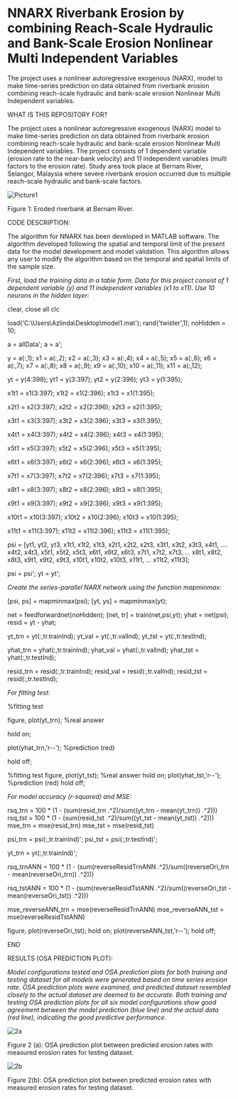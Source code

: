 # NNARX Riverbank Erosion by combining Reach-Scale Hydraulic and Bank-Scale Erosion Nonlinear Multi Independent Variables
The project uses a nonlinear autoregressive exogenous (NARX), model to make time-series prediction on data obtained from riverbank erosion combining reach-scale hydraulic and bank-scale erosion Nonlinear Multi Independent variables.

WHAT IS THIS REPOSITORY FOR?

The project uses a nonlinear autoregressive exogenous (NARX) model to make time-series prediction on data obtained from riverbank erosion combining reach-scale hydraulic and bank-scale erosion Nonlinear Multi Independent variables. The project consists of 1 dependent variable (erosion rate to the near-bank velocity) and 11 independent variables (multi factors to the erosion rate). Study area took place at Bernam River, Selangor, Malaysia where severe riverbank erosion occurred due to multiple reach-scale hydraulic and bank-scale factors.

![Picture1](https://user-images.githubusercontent.com/85818234/214748373-fda3a3d2-e05e-4980-bc25-89014e772199.jpg)

Figure 1: Eroded riverbank at Bernam River.


CODE DESCRIPTION:

The algorithm for NNARX has been developed in MATLAB software. The algorithm developed following the spatial and temporal limit of the present data for the model development and model validation. This algorithm allows any user to modify the algorithm based on the temporal and spatial limits of the sample size. 

*First, load the training data in a table form. Data for this project consist of 1 dependent variable (y) and 11 independent variables (x1 to x11). Use 10 neurons in the hidden layer:*

clear, close all
clc
 
load('C:\Users\Azlinda\Desktop\model1.mat');
rand('twister',1);
noHidden = 10;

a = allData';
a = a';
 
y = a(:,1);
x1 = a(:,2);
x2 = a(:,3);
x3 = a(:,4);
x4 = a(:,5);
x5 = a(:,6);
x6 = a(:,7);
x7 = a(:,8);
x8 = a(:,9);
x9 = a(:,10);
x10 = a(:,11);
x11 = a(:,12);
 
yt = y(4:398);
yt1 = y(3:397);
yt2 = y(2:396);
yt3 = y(1:395);
 
x1t1 = x1(3:397);
x1t2 = x1(2:396);
x1t3 = x1(1:395);
 
x2t1 = x2(3:397);
x2t2 = x2(2:396);
x2t3 = x2(1:395);
 
x3t1 = x3(3:397);
x3t2 = x3(2:396);
x3t3 = x3(1:395);
 
x4t1 = x4(3:397);
x4t2 = x4(2:396);
x4t3 = x4(1:395);
 
x5t1 = x5(3:397);
x5t2 = x5(2:396);
x5t3 = x5(1:395);
 
x6t1 = x6(3:397);
x6t2 = x6(2:396);
x6t3 = x6(1:395);
 
x7t1 = x7(3:397);
x7t2 = x7(2:396);
x7t3 = x7(1:395);
 
x8t1 = x8(3:397);
x8t2 = x8(2:396);
x8t3 = x8(1:395);
 
x9t1 = x9(3:397);
x9t2 = x9(2:396);
x9t3 = x9(1:395);
 
x10t1 = x10(3:397);
x10t2 = x10(2:396);
x10t3 = x10(1:395);
 
x11t1 = x11(3:397);
x11t2 = x11(2:396);
x11t3 = x11(1:395);
 
psi = [yt1, yt2, yt3, x1t1, x1t2, x1t3, x2t1, x2t2, x2t3, x3t1, x3t2, x3t3, x4t1, ....
    x4t2, x4t3, x5t1, x5t2, x5t3, x6t1, x6t2, x6t3, x7t1, x7t2, x7t3, ...
    x8t1, x8t2, x8t3, x9t1, x9t2, x9t3, x10t1, x10t2, x10t3, x11t1, ...
    x11t2, x11t3];
 
psi = psi';
yt = yt';


*Create the series-parallel NARX network using the function mapminmax:*

[psi, ps] = mapminmax(psi);
[yt, ys] = mapminmax(yt);
 
net = feedforwardnet(noHidden);
[net, tr] = train(net,psi,yt);
yhat = net(psi);
resid = yt - yhat;
 
yt_trn = yt(:,tr.trainInd);
yt_val = yt(:,tr.valInd);
yt_tst = yt(:,tr.testInd);
 
yhat_trn = yhat(:,tr.trainInd);
yhat_val = yhat(:,tr.valInd);
yhat_tst = yhat(:,tr.testInd);
 
resid_trn = resid(:,tr.trainInd);
resid_val = resid(:,tr.valInd);
resid_tst = resid(:,tr.testInd);


*For fitting test:*

%fitting test

figure, plot(yt_trn);    %real answer

hold on;

plot(yhat_trn,'r--');    %prediction (red)

hold off;
 
%fitting test
figure, plot(yt_tst);    %real answer
hold on;
plot(yhat_tst,'r--');    %prediction (red)
hold off;
 

*For model accuracy (r-squared) and MSE:*

rsq_trn = 100 * (1 - (sum(resid_trn .^2)/sum((yt_trn - mean(yt_trn)) .^2)))
rsq_tst = 100 * (1 - (sum(resid_tst .^2)/sum((yt_tst - mean(yt_tst)) .^2)))
mse_trn = mse(resid_trn)
mse_tst = mse(resid_tst)
 

psi_trn = psi(:,tr.trainInd)';
psi_tst = psi(:,tr.testInd)';
 
yt_trn = yt(:,tr.trainInd)';

rsq_trnANN = 100 * (1 - (sum(reverseResidTrnANN .^2)/sum((reverseOri_trn - mean(reverseOri_trn)) .^2)))


rsq_tstANN = 100 * (1 - (sum(reverseResidTstANN .^2)/sum((reverseOri_tst - mean(reverseOri_tst)) .^2)))


mse_reverseANN_trn = mse(reverseResidTrnANN)
mse_reverseANN_tst = mse(reverseResidTstANN)

 
figure, plot(reverseOri_tst);
hold on;
plot(reverseANN_tst,'r--');
hold off;


END



RESULTS (OSA PREDICTION PLOT):

*Model configurations tested and OSA prediction plots for both training and testing dataset for all models were generated based on time series erosion rate. OSA prediction plots were examined, and predicted dataset resembled closely to the actual dataset are deemed to be accurate. Both training and testing OSA prediction plots for all six model configurations show good agreement between the model prediction (blue line) and the actual data (red line), indicating the good predictive performance.*

![2a](https://user-images.githubusercontent.com/85818234/214755178-2967a2c4-df97-4399-bee2-f86c9fa3d28d.jpg)

Figure 2 (a): OSA prediction plot between predicted erosion rates with measured erosion rates for testing dataset.

![2b](https://user-images.githubusercontent.com/85818234/214755209-72c959c7-7ad4-4bab-884e-10a1f47cdd8b.jpg)

Figure 2(b): OSA prediction plot between predicted erosion rates with measured erosion rates for testing dataset.





